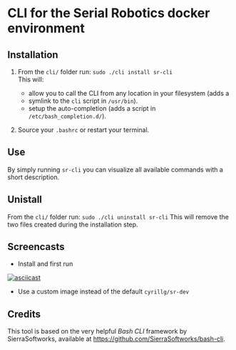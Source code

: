# CLI for the Serial Robotics docker environment

## Installation

1. From the `cli/` folder run: `sudo ./cli install sr-cli`  
This will:

    * allow you to call the CLI from any location in your filesystem (adds a
    * symlink to the `cli` script in `/usr/bin`).
    * setup the auto-completion (adds a script in `/etc/bash_completion.d/`).

1. Source your `.bashrc` or restart your terminal.

## Use

By simply running `sr-cli` you can visualize all available commands with a short
description.

## Unistall

From the `cli/` folder run: `sudo ./cli uninstall sr-cli`
This will remove the two files created during the installation step.

## Screencasts

* Install and first run

[![asciicast](https://asciinema.org/a/uziQIiamjbRZQwK9msiP5JUKo.png)](https://asciinema.org/a/uziQIiamjbRZQwK9msiP5JUKo)

* Use a custom image instead of the default `cyrillg/sr-dev`

## Credits

This tool is based on the very helpful _Bash CLI_ framework by SierraSoftworks,
available at https://github.com/SierraSoftworks/bash-cli.
